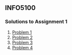 ## INFO5100

### Solutions to Assignment 1
1. [Problem 1](./assignment_01/Problem_1.md)
1. [Problem 2](./assignment_01/Problem_2.md)
1. [Problem 3](./assignment_01/Problem_3.md)
1. [Problem 4](./assignment_01/Problem_4.md)
